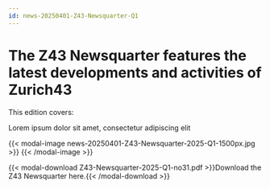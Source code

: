 ```yaml
---
id: news-20250401-Z43-Newsquarter-Q1
---
```

# The Z43 Newsquarter features the latest developments and activities of Zurich43

This edition covers:  

Lorem ipsum dolor sit amet, consectetur adipiscing elit

{{< modal-image news-20250401-Z43-Newsquarter-2025-Q1-1500px.jpg >}} 
{{< /modal-image >}}

{{< modal-download Z43-Newsquarter-2025-Q1-no31.pdf >}}Download the Z43 Newsquarter here.{{< /modal-download >}}
